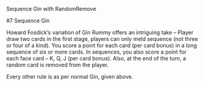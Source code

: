 Sequence Gin with RandomRemove

#7 Sequence Gin

Howard Fosdick’s variation of Gin Rummy offers an intriguing take – Player draw two cards in the first stage, 
players can only meld sequence (not three or four of a kind). You score a point for each card (per card bonus) 
in a long sequence of six or more cards. In sequences, you also score a point for each face card – K, Q, J 
(per card bonus). Also, at the end of the turn, a random card is removed from the player. 

Every other rule is as per normal Gin, given above.